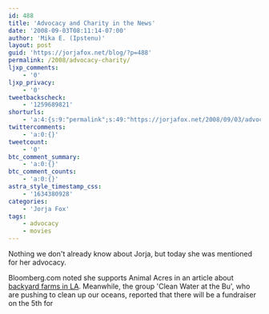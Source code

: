 ```yaml
---
id: 488
title: 'Advocacy and Charity in the News'
date: '2008-09-03T08:11:14-07:00'
author: 'Mika E. (Ipstenu)'
layout: post
guid: 'https://jorjafox.net/blog/?p=488'
permalink: /2008/advocacy-charity/
ljxp_comments:
    - '0'
ljxp_privacy:
    - '0'
tweetbackscheck:
    - '1259689821'
shorturls:
    - 'a:4:{s:9:"permalink";s:49:"https://jorjafox.net/2008/09/03/advocacy-charity/";s:7:"tinyurl";s:25:"http://tinyurl.com/ndgcgp";s:4:"isgd";s:18:"http://is.gd/534xV";s:5:"bitly";s:20:"http://bit.ly/6A3M5I";}'
twittercomments:
    - 'a:0:{}'
tweetcount:
    - '0'
btc_comment_summary:
    - 'a:0:{}'
btc_comment_counts:
    - 'a:0:{}'
astra_style_timestamp_css:
    - '1634380928'
categories:
    - 'Jorja Fox'
tags:
    - advocacy
    - movies
---
```


Nothing we don't already know about Jorja, but today she was mentioned for her advocacy.

Bloomberg.com noted she supports Animal Acres in an article about <a href="http://www.bloomberg.com/apps/news?pid=20601109&sid=aJ5lgjArRTOc&refer=home">backyard farms in LA</a>.  Meanwhile, the group 'Clean Water at the Bu', who are pushing to clean up our oceans, reported that there will be a fundraiser on the 5th for 